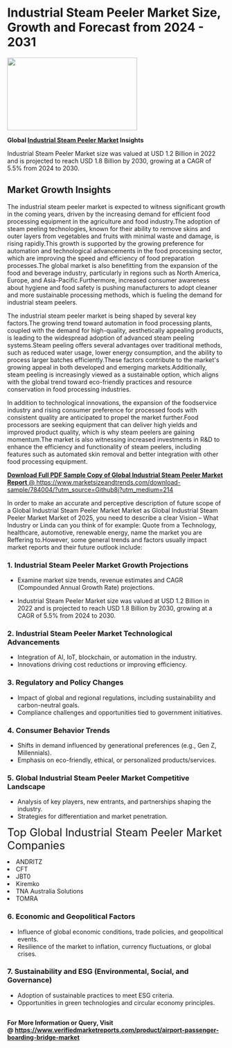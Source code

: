 <H1>Industrial Steam Peeler Market Size, Growth and Forecast from 2024 - 2031</H1><img class="aligncenter size-medium wp-image-584254" src="https://thirdeyenews.in/wp-content/uploads/2024/09/Global-Market-Research-300x168.jpeg" alt="" width="300" height="168" /><p><strong>Global&nbsp;<a href="https://www.marketsizeandtrends.com/download-sample/784004/?utm_source=Github8j?utm_medium=214">Industrial Steam Peeler Market</a> Insights</strong></p><p>Industrial Steam Peeler Market size was valued at USD 1.2 Billion in 2022 and is projected to reach USD 1.8 Billion by 2030, growing at a CAGR of 5.5% from 2024 to 2030.</p><p><h2>Market Growth Insights</h2> <p>The industrial steam peeler market is expected to witness significant growth in the coming years, driven by the increasing demand for efficient food processing equipment in the agriculture and food industry.The adoption of steam peeling technologies, known for their ability to remove skins and outer layers from vegetables and fruits with minimal waste and damage, is rising rapidly.This growth is supported by the growing preference for automation and technological advancements in the food processing sector, which are improving the speed and efficiency of food preparation processes.The global market is also benefitting from the expansion of the food and beverage industry, particularly in regions such as North America, Europe, and Asia-Pacific.Furthermore, increased consumer awareness about hygiene and food safety is pushing manufacturers to adopt cleaner and more sustainable processing methods, which is fueling the demand for industrial steam peelers.</p> <p><a href="#"></a></p> <p>The industrial steam peeler market is being shaped by several key factors.The growing trend toward automation in food processing plants, coupled with the demand for high-quality, aesthetically appealing products, is leading to the widespread adoption of advanced steam peeling systems.Steam peeling offers several advantages over traditional methods, such as reduced water usage, lower energy consumption, and the ability to process larger batches efficiently.These factors contribute to the market's growing appeal in both developed and emerging markets.Additionally, steam peeling is increasingly viewed as a sustainable option, which aligns with the global trend toward eco-friendly practices and resource conservation in food processing industries.</p> <p>In addition to technological innovations, the expansion of the foodservice industry and rising consumer preference for processed foods with consistent quality are anticipated to propel the market further.Food processors are seeking equipment that can deliver high yields and improved product quality, which is why steam peelers are gaining momentum.The market is also witnessing increased investments in R&D to enhance the efficiency and functionality of steam peelers, including features such as automated skin removal and better integration with other food processing equipment.</p> <p><a href="#"></p><p><span class=""><strong>Download Full PDF Sample Copy of Global Industrial Steam Peeler Market Report</strong> @ <a href="https://www.marketsizeandtrends.com/download-sample/784004/?utm_source=Github8j?utm_medium=214" target="_blank">https://www.marketsizeandtrends.com/download-sample/784004/?utm_source=Github8j?utm_medium=214</a></span></p><p>In order to make an accurate and perceptive description of future scope of a Global&nbsp;Industrial Steam Peeler Market Market as Global&nbsp;Industrial Steam Peeler Market Market of 2025, you need to describe a clear Vision &ndash; What Industry or Linda can you think of for example: Quote from a Technology, healthcare, automotive, renewable energy, name the market you are Reffering to.However, some general trends and factors usually impact market reports and their future outlook include:</p><h3>1.&nbsp;<strong>Industrial Steam Peeler Market Growth Projections</strong></h3><ul><li>Examine market size trends, revenue estimates and CAGR (Compounded Annual Growth Rate) projections.</li><li><p>Industrial Steam Peeler Market size was valued at USD 1.2 Billion in 2022 and is projected to reach USD 1.8 Billion by 2030, growing at a CAGR of 5.5% from 2024 to 2030.</p></li></ul><h3>2.&nbsp;<strong>Industrial Steam Peeler Market Technological Advancements</strong></h3><ul><li>Integration of AI, IoT, blockchain, or automation in the industry.</li><li>Innovations driving cost reductions or improving efficiency.</li></ul><h3>3.&nbsp;<strong>Regulatory and Policy Changes</strong></h3><ul><li>Impact of global and regional regulations, including sustainability and carbon-neutral goals.</li><li>Compliance challenges and opportunities tied to government initiatives.</li></ul><h3>4.&nbsp;<strong>Consumer Behavior Trends</strong></h3><ul><li>Shifts in demand influenced by generational preferences (e.g., Gen Z, Millennials).</li><li>Emphasis on eco-friendly, ethical, or personalized products/services.</li></ul><h3>5.&nbsp;<strong>Global Industrial Steam Peeler Market Competitive Landscape</strong></h3><ul><li>Analysis of key players, new entrants, and partnerships shaping the industry.</li><li>Strategies for differentiation and market penetration.</li></ul><p data-pm-slice="1 1 []"><span style="color: inherit; font-family: inherit; font-size: 25px;">Top Global Industrial Steam Peeler Market Companies</span></p><div class="" data-test-id=""><p><li>ANDRITZ</li><li> CFT</li><li> JBT0</li><li> Kiremko</li><li> TNA Australia Solutions</li><li> TOMRA</li></p></div><h3>6.&nbsp;<strong>Economic and Geopolitical Factors</strong></h3><ul><li>Influence of global economic conditions, trade policies, and geopolitical events.</li><li>Resilience of the market to inflation, currency fluctuations, or global crises.</li></ul><h3>7.&nbsp;<strong>Sustainability and ESG (Environmental, Social, and Governance)</strong></h3><ul><li>Adoption of sustainable practices to meet ESG criteria.</li><li>Opportunities in green technologies and circular economy principles.</li></ul><h2><strong style="font-size: 14px;">For More Information or Query, Visit @&nbsp;</strong><a style="background-color: #ffffff; font-size: 14px;" href="https://www.marketsizeandtrends.com/report/industrial-steam-peeler-market/" target="_blank">https://www.verifiedmarketreports.com/product/airport-passenger-boarding-bridge-market</a></h2>